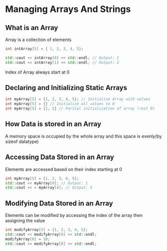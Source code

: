 # Managing Arrays And Strings

## What is an Array

Array is a collection of elements

```cpp
int intArray[5] = { 1, 2, 3, 4, 5};

std::cout << intArray[0] << std::endl; // Output: 1
std::cout << intArray[1] << std::endl; // Output: 2
```

Index of Array always start at 0

## Declaring and Initializing Static Arrays

```cpp
int myArray[5] = {1, 2, 3, 4, 5}; // Initialize Array with values
int myArray[5] = {} // Initialize all values to 0
int myArray[5] = {1, 2} // Partial initialization of array (rest 0)
```

## How Data is stored in an Array

A memory space is occupied by the whole array and this space is evenly(by sizeof datatype)

## Accessing Data Stored in an Array

Elements are accessed based on their index starting at 0

```cpp
int myArray[5] = {1, 2, 3, 4, 5};
std::cout << myArray[0]; // Output: 1
std::cout << = myArray[4]; // Output: 5
```

## Modifying Data Stored in an Array

Elements can be modified by accessing the index of the array then assigning the value

```cpp
int modifyArray[5] = {1, 2, 3, 4, 5};
std::cout << modifyArray[0] << std::endl;
modifyArray[0] = 10;
std::cout << modifyArray[0] << std::endl;
```
